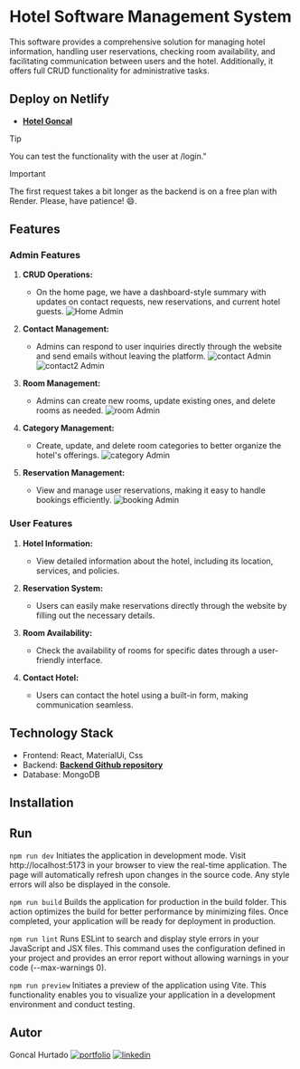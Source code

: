 # Hotel Software Management System

This software provides a comprehensive solution for managing hotel information, handling user reservations, checking room availability, and facilitating communication between users and the hotel. Additionally, it offers full CRUD functionality for administrative tasks.

## Deploy on Netlify
* [**Hotel Goncal**](https://hotel-goncal.netlify.app/)

> [!TIP]
> You can test the functionality with the user at /login."

> [!IMPORTANT]  
> The first request takes a bit longer as the backend is on a free plan with Render. Please, have patience! 😄.

## Features

### Admin Features

1. **CRUD Operations:**
   - On the home page, we have a dashboard-style summary with updates on contact requests, new reservations, and current hotel guests.
 ![Home Admin](https://res.cloudinary.com/dr2iqnauy/image/upload/v1705009913/hotel-software/github/homeadmin_v5vq9j.png)

2. **Contact Management:**
   - Admins can respond to user inquiries directly through the website and send emails without leaving the platform.
  ![contact Admin](https://res.cloudinary.com/dr2iqnauy/image/upload/v1705010033/hotel-software/github/contact1_bqbarh.png)
  ![contact2 Admin](https://res.cloudinary.com/dr2iqnauy/image/upload/v1705010078/hotel-software/github/contact2_fg49yh.png)

3. **Room Management:**
   - Admins can create new rooms, update existing ones, and delete rooms as needed.
![room Admin](https://res.cloudinary.com/dr2iqnauy/image/upload/v1705010223/hotel-software/github/rooms_zmajsz.png)

4. **Category Management:**
   - Create, update, and delete room categories to better organize the hotel's offerings.
  ![category Admin](https://res.cloudinary.com/dr2iqnauy/image/upload/v1705010165/hotel-software/github/categories_vidpyf.png)

5. **Reservation Management:**
   - View and manage user reservations, making it easy to handle bookings efficiently.
   ![booking Admin](https://res.cloudinary.com/dr2iqnauy/image/upload/v1705010310/hotel-software/github/booking_admi_kizh6h.png)

### User Features
1. **Hotel Information:**
   - View detailed information about the hotel, including its location, services, and policies.

2. **Reservation System:**
   - Users can easily make reservations directly through the website by filling out the necessary details.

3. **Room Availability:**
   - Check the availability of rooms for specific dates through a user-friendly interface.

4. **Contact Hotel:**
   - Users can contact the hotel using a built-in form, making communication seamless.



## Technology Stack
- Frontend: React, MaterialUi, Css 
- Backend: [**Backend Github repository**](https://github.com/goncalhurtado/hotel-software-backend)
- Database: MongoDB

## Installation

## Run
`npm run dev`
Initiates the application in development mode. Visit http://localhost:5173 in your browser to view the real-time application. The page will automatically refresh upon changes in the source code. Any style errors will also be displayed in the console.

`npm run build`
Builds the application for production in the build folder. This action optimizes the build for better performance by minimizing files. Once completed, your application will be ready for deployment in production.

`npm run lint`
Runs ESLint to search and display style errors in your JavaScript and JSX files. This command uses the configuration defined in your project and provides an error report without allowing warnings in your code (--max-warnings 0).

`npm run preview`
Initiates a preview of the application using Vite. This functionality enables you to visualize your application in a development environment and conduct testing.

## Autor
Goncal Hurtado [![portfolio](https://img.shields.io/badge/my_portfolio-000?style=for-the-badge&logo=ko-fi&logoColor=white)](https://goncalhurtado.netlify.app/) [![linkedin](https://img.shields.io/badge/linkedin-0A66C2?style=for-the-badge&logo=linkedin&logoColor=white)](https://www.linkedin.com/in/goncalhurtado/)

